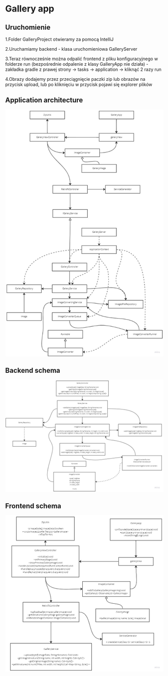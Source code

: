 # Gallery app #
## Uruchomienie ##
1.Folder GalleryProject otwieramy za pomocą IntelliJ

2.Uruchamiamy backend - klasa uruchomieniowa GalleryServer

3.Teraz równocześnie można odpalić frontend z pliku konfiguracyjnego w folderze run (bezpośrednie odpalenie z klasy GalleryApp nie działa) - zakładka gradle z prawej strony -> tasks -> application -> kliknąć 2 razy run 

4.Obrazy dodajemy przez przeciągnięcie paczki zip lub obrazów na przycisk upload, lub po kliknięciu w przycisk pojawi się explorer plików


## Application architecture ##
![Screenshot](Schema/ArchitectureSchema.jpg)
## Backend schema ##
![Screenshot](Schema/BackendSchema.jpg)
## Frontend schema ##
![Screenshot](Schema/FrontendSchema.jpg)
